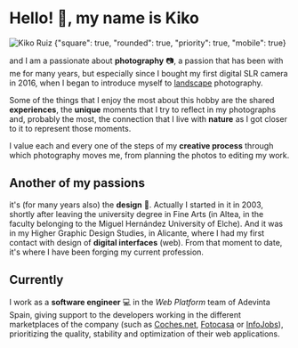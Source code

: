 # Hello! 👋, my name is Kiko

![Kiko Ruiz {"square": true, "rounded": true, "priority": true, "mobile": true}](/avatar.jpg)

and I am a passionate about **photography** 📷, a passion that has been with me for many years, but especially since I bought my first digital SLR camera in 2016, when I began to introduce myself to [landscape](/en/gallery/landscapes) photography.

Some of the things that I enjoy the most about this hobby are the shared **experiences**, the **unique** moments that I try to reflect in my photographs and, probably the most, the connection that I live with **nature** as I got closer to it to represent those moments.

I value each and every one of the steps of my **creative process** through which photography moves me, from planning the photos to editing my work.

## Another of my passions

it's (for many years also) the **design** 🎨. Actually I started in it in 2003, shortly after leaving the university degree in Fine Arts (in Altea, in the faculty belonging to the Miguel Hernández University of Elche). And it was in my Higher Graphic Design Studies, in Alicante, where I had my first contact with design of **digital interfaces** (web). From that moment to date, it's where I have been forging my current profession.

## Currently

I work as a **software engineer** 💻 in the _Web Platform_ team of Adevinta Spain, giving support to the developers working in the different marketplaces of the company (such as [Coches.net](https://www.coches.net), [Fotocasa](https://www.fotocasa.es/es) or [InfoJobs](https://www.infojobs.net)), prioritizing the quality, stability and optimization of their web applications.
